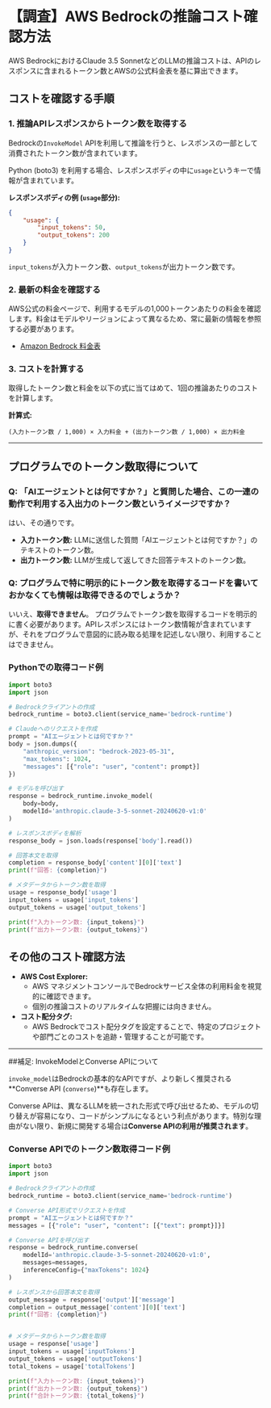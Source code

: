 # 【調査】AWS Bedrockの推論コスト確認方法

AWS BedrockにおけるClaude 3.5 SonnetなどのLLMの推論コストは、APIのレスポンスに含まれるトークン数とAWSの公式料金表を基に算出できます。

## コストを確認する手順

### 1. 推論APIレスポンスからトークン数を取得する

Bedrockの`InvokeModel` APIを利用して推論を行うと、レスポンスの一部として消費されたトークン数が含まれています。

Python (boto3) を利用する場合、レスポンスボディの中に`usage`というキーで情報が含まれています。

**レスポンスボディの例 (`usage`部分):**
```json
{
    "usage": {
        "input_tokens": 50,
        "output_tokens": 200
    }
}
```
`input_tokens`が入力トークン数、`output_tokens`が出力トークン数です。

### 2. 最新の料金を確認する

AWS公式の料金ページで、利用するモデルの1,000トークンあたりの料金を確認します。料金はモデルやリージョンによって異なるため、常に最新の情報を参照する必要があります。

- [Amazon Bedrock 料金表](https://aws.amazon.com/jp/bedrock/pricing/)

### 3. コストを計算する

取得したトークン数と料金を以下の式に当てはめて、1回の推論あたりのコストを計算します。

**計算式:**
```
(入力トークン数 / 1,000) × 入力料金 + (出力トークン数 / 1,000) × 出力料金
```

---

## プログラムでのトークン数取得について

### Q: 「AIエージェントとは何ですか？」と質問した場合、この一連の動作で利用する入出力のトークン数というイメージですか？

はい、その通りです。
- **入力トークン数:** LLMに送信した質問「AIエージェントとは何ですか？」のテキストのトークン数。
- **出力トークン数:** LLMが生成して返してきた回答テキストのトークン数。

### Q: プログラムで特に明示的にトークン数を取得するコードを書いておかなくても情報は取得できるのでしょうか？

いいえ、**取得できません**。
プログラムでトークン数を取得するコードを明示的に書く必要があります。APIレスポンスにはトークン数情報が含まれていますが、それをプログラムで意図的に読み取る処理を記述しない限り、利用することはできません。

### Pythonでの取得コード例

```python
import boto3
import json

# Bedrockクライアントの作成
bedrock_runtime = boto3.client(service_name='bedrock-runtime')

# Claudeへのリクエストを作成
prompt = "AIエージェントとは何ですか？"
body = json.dumps({
    "anthropic_version": "bedrock-2023-05-31",
    "max_tokens": 1024,
    "messages": [{"role": "user", "content": prompt}]
})

# モデルを呼び出す
response = bedrock_runtime.invoke_model(
    body=body,
    modelId='anthropic.claude-3-5-sonnet-20240620-v1:0'
)

# レスポンスボディを解析
response_body = json.loads(response['body'].read())

# 回答本文を取得
completion = response_body['content'][0]['text']
print(f"回答: {completion}")

# メタデータからトークン数を取得
usage = response_body['usage']
input_tokens = usage['input_tokens']
output_tokens = usage['output_tokens']

print(f"入力トークン数: {input_tokens}")
print(f"出力トークン数: {output_tokens}")
```

## その他のコスト確認方法

- **AWS Cost Explorer:**
  - AWS マネジメントコンソールでBedrockサービス全体の利用料金を視覚的に確認できます。
  - 個別の推論コストのリアルタイムな把握には向きません。
- **コスト配分タグ:**
  - AWS Bedrockでコスト配分タグを設定することで、特定のプロジェクトや部門ごとのコストを追跡・管理することが可能です。

---

##補足: InvokeModelとConverse APIについて

`invoke_model`はBedrockの基本的なAPIですが、より新しく推奨される**Converse API (`converse`)**も存在します。

Converse APIは、異なるLLMを統一された形式で呼び出せるため、モデルの切り替えが容易になり、コードがシンプルになるという利点があります。特別な理由がない限り、新規に開発する場合は**Converse APIの利用が推奨されます**。

### Converse APIでのトークン数取得コード例

```python
import boto3
import json

# Bedrockクライアントの作成
bedrock_runtime = boto3.client(service_name='bedrock-runtime')

# Converse API形式でリクエストを作成
prompt = "AIエージェントとは何ですか？"
messages = [{"role": "user", "content": [{"text": prompt}]}]

# Converse APIを呼び出す
response = bedrock_runtime.converse(
    modelId='anthropic.claude-3-5-sonnet-20240620-v1:0',
    messages=messages,
    inferenceConfig={"maxTokens": 1024}
)

# レスポンスから回答本文を取得
output_message = response['output']['message']
completion = output_message['content'][0]['text']
print(f"回答: {completion}")


# メタデータからトークン数を取得
usage = response['usage']
input_tokens = usage['inputTokens']
output_tokens = usage['outputTokens']
total_tokens = usage['totalTokens']

print(f"入力トークン数: {input_tokens}")
print(f"出力トークン数: {output_tokens}")
print(f"合計トークン数: {total_tokens}")
```
